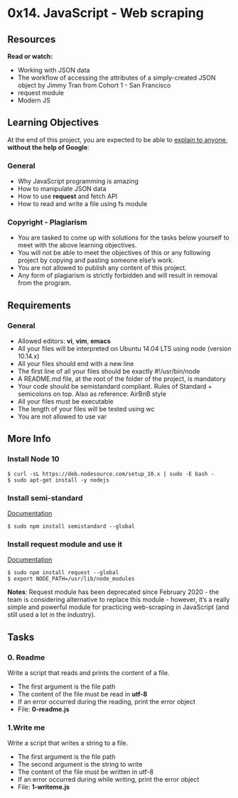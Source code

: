 # 0x14. JavaScript - Web scraping

## Resources
**Read or watch:**

- Working with JSON data
- The workflow of accessing the attributes of a simply-created JSON object by Jimmy Tran from Cohort 1 - San Francisco
- request module
- Modern JS

## Learning Objectives

At the end of this project, you are expected to be able to [explain to anyone](https://fs.blog/feynman-learning-technique/), **without the help of Google**:

### General

- Why JavaScript programming is amazing
- How to manipulate JSON data
- How to use **request** and fetch API
- How to read and write a file using fs module

### Copyright - Plagiarism

- You are tasked to come up with solutions for the tasks below yourself to meet with the above learning objectives.
- You will not be able to meet the objectives of this or any following project by copying and pasting someone else’s work.
- You are not allowed to publish any content of this project.
- Any form of plagiarism is strictly forbidden and will result in removal from the program.

## Requirements

### General

- Allowed editors: **vi**, **vim**, **emacs**
- All your files will be interpreted on Ubuntu 14.04 LTS using node (version 10.14.x)
- All your files should end with a new line
- The first line of all your files should be exactly #!/usr/bin/node
- A README.md file, at the root of the folder of the project, is mandatory
- Your code should be semistandard compliant. Rules of Standard + semicolons on top. Also as reference: AirBnB style
- All your files must be executable
- The length of your files will be tested using wc
- You are not allowed to use var

## More Info

### Install Node 10

    $ curl -sL https://deb.nodesource.com/setup_10.x | sudo -E bash -
    $ sudo apt-get install -y nodejs

### Install semi-standard

[Documentation](https://github.com/standard/semistandard)

`$ sudo npm install semistandard --global`

### Install **request** module and use it

[Documentation](https://github.com/request/request)

    $ sudo npm install request --global
    $ export NODE_PATH=/usr/lib/node_modules

**Notes**: Request module has been deprecated since February 2020 - the team is considering alternative to replace this module - however, it’s a really simple and powerful module for practicing web-scraping in JavaScript (and still used a lot in the industry).

## Tasks

### 0. Readme

Write a script that reads and prints the content of a file.

- The first argument is the file path
- The content of the file must be read in **utf-8**
- If an error occurred during the reading, print the error object
- File: **0-readme.js**

### 1.Write me

Write a script that writes a string to a file.

- The first argument is the file path
- The second argument is the string to write
- The content of the file must be written in utf-8
- If an error occurred during while writing, print the error object
- File: **1-writeme.js**
